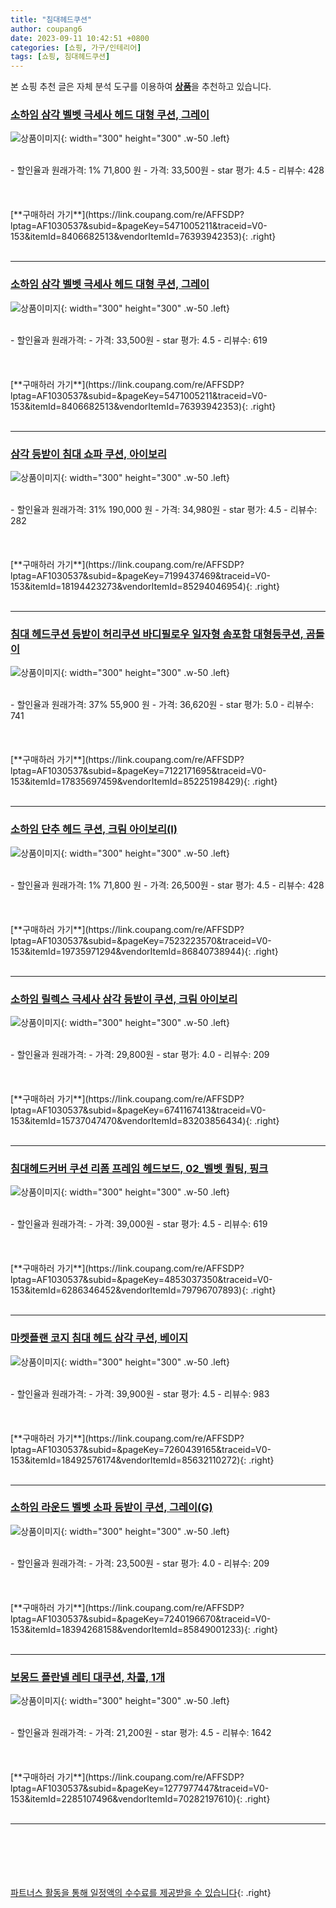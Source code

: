```yaml
---
title: "침대헤드쿠션"
author: coupang6
date: 2023-09-11 10:42:51 +0800
categories: [쇼핑, 가구/인테리어]
tags: [쇼핑, 침대헤드쿠션]
---
```


본 쇼핑 추천 글은 자체 분석 도구를 이용하여 [**상품**](https://link.coupang.com/a/bao1ui)을 추천하고 있습니다.

### [소하임 삼각 벨벳 극세사 헤드 대형 쿠션, 그레이](https://link.coupang.com/re/AFFSDP?lptag=AF1030537&subid=&pageKey=5471005211&traceid=V0-153&itemId=8406682513&vendorItemId=76393942353)

![상품이미지](https://thumbnail6.coupangcdn.com/thumbnails/remote/230x230ex/image/vendor_inventory/5973/20c7367ecc44de3c6a8ad2b0e6786b3100dd21eb68d36018f2eb4dcfa3b3.jpg){: width="300" height="300" .w-50 .left}


<br>
- 할인율과 원래가격: 1%  71,800   원
- 가격: 33,500원
- star 평가: 4.5
- 리뷰수: 428
<br>
<br>
<br>
<br>
[**구매하러 가기**](https://link.coupang.com/re/AFFSDP?lptag=AF1030537&subid=&pageKey=5471005211&traceid=V0-153&itemId=8406682513&vendorItemId=76393942353){: .right}
<br>
<br>

---

### [소하임 삼각 벨벳 극세사 헤드 대형 쿠션, 그레이](https://link.coupang.com/re/AFFSDP?lptag=AF1030537&subid=&pageKey=5471005211&traceid=V0-153&itemId=8406682513&vendorItemId=76393942353)

![상품이미지](https://thumbnail6.coupangcdn.com/thumbnails/remote/230x230ex/image/vendor_inventory/5973/20c7367ecc44de3c6a8ad2b0e6786b3100dd21eb68d36018f2eb4dcfa3b3.jpg){: width="300" height="300" .w-50 .left}


<br>
- 할인율과 원래가격: 
- 가격: 33,500원
- star 평가: 4.5
- 리뷰수: 619
<br>
<br>
<br>
<br>
[**구매하러 가기**](https://link.coupang.com/re/AFFSDP?lptag=AF1030537&subid=&pageKey=5471005211&traceid=V0-153&itemId=8406682513&vendorItemId=76393942353){: .right}
<br>
<br>

---

### [삼각 등받이 침대 쇼파 쿠션, 아이보리](https://link.coupang.com/re/AFFSDP?lptag=AF1030537&subid=&pageKey=7199437469&traceid=V0-153&itemId=18194423273&vendorItemId=85294046954)

![상품이미지](https://thumbnail9.coupangcdn.com/thumbnails/remote/230x230ex/image/vendor_inventory/a98e/e4f7c9874aaa2f455ab8e40c7750b7dd10699b55784e65536a73603b0192.jpg){: width="300" height="300" .w-50 .left}


<br>
- 할인율과 원래가격: 31%  190,000   원
- 가격: 34,980원
- star 평가: 4.5
- 리뷰수: 282
<br>
<br>
<br>
<br>
[**구매하러 가기**](https://link.coupang.com/re/AFFSDP?lptag=AF1030537&subid=&pageKey=7199437469&traceid=V0-153&itemId=18194423273&vendorItemId=85294046954){: .right}
<br>
<br>

---

### [침대 헤드쿠션 등받이 허리쿠션 바디필로우 일자형 솜포함 대형등쿠션, 곰돌이](https://link.coupang.com/re/AFFSDP?lptag=AF1030537&subid=&pageKey=7122171695&traceid=V0-153&itemId=17835697459&vendorItemId=85225198429)

![상품이미지](https://thumbnail9.coupangcdn.com/thumbnails/remote/230x230ex/image/vendor_inventory/42ec/eff17f21004e1049d880d8441b3bd213c735cc1a1fc7eb53ef75ba227ac1.jpg){: width="300" height="300" .w-50 .left}


<br>
- 할인율과 원래가격: 37%  55,900   원
- 가격: 36,620원
- star 평가: 5.0
- 리뷰수: 741
<br>
<br>
<br>
<br>
[**구매하러 가기**](https://link.coupang.com/re/AFFSDP?lptag=AF1030537&subid=&pageKey=7122171695&traceid=V0-153&itemId=17835697459&vendorItemId=85225198429){: .right}
<br>
<br>

---

### [소하임 단추 헤드 쿠션, 크림 아이보리(I)](https://link.coupang.com/re/AFFSDP?lptag=AF1030537&subid=&pageKey=7523223570&traceid=V0-153&itemId=19735971294&vendorItemId=86840738944)

![상품이미지](https://thumbnail6.coupangcdn.com/thumbnails/remote/230x230ex/image/vendor_inventory/f507/c9e2d44c04bf71e7a10dc3ccdad09b4c8798a162b091daac1519012a470b.jpg){: width="300" height="300" .w-50 .left}


<br>
- 할인율과 원래가격: 1%  71,800   원
- 가격: 26,500원
- star 평가: 4.5
- 리뷰수: 428
<br>
<br>
<br>
<br>
[**구매하러 가기**](https://link.coupang.com/re/AFFSDP?lptag=AF1030537&subid=&pageKey=7523223570&traceid=V0-153&itemId=19735971294&vendorItemId=86840738944){: .right}
<br>
<br>

---

### [소하임 릴렉스 극세사 삼각 등받이 쿠션, 크림 아이보리](https://link.coupang.com/re/AFFSDP?lptag=AF1030537&subid=&pageKey=6741167413&traceid=V0-153&itemId=15737047470&vendorItemId=83203856434)

![상품이미지](https://thumbnail10.coupangcdn.com/thumbnails/remote/230x230ex/image/vendor_inventory/ab66/46c74fe13eda1e1402271ce2bba292ed8584b5ad5a063e24d02180fd7975.png){: width="300" height="300" .w-50 .left}


<br>
- 할인율과 원래가격: 
- 가격: 29,800원
- star 평가: 4.0
- 리뷰수: 209
<br>
<br>
<br>
<br>
[**구매하러 가기**](https://link.coupang.com/re/AFFSDP?lptag=AF1030537&subid=&pageKey=6741167413&traceid=V0-153&itemId=15737047470&vendorItemId=83203856434){: .right}
<br>
<br>

---

### [침대헤드커버 쿠션 리폼 프레임 헤드보드, 02_벨벳 퀼팅, 핑크](https://link.coupang.com/re/AFFSDP?lptag=AF1030537&subid=&pageKey=4853037350&traceid=V0-153&itemId=6286346452&vendorItemId=79796707893)

![상품이미지](https://thumbnail9.coupangcdn.com/thumbnails/remote/230x230ex/image/vendor_inventory/d82b/6d6f1c049e0748c681abdadf04a2ca9278d27a402bc64a7439faad1494f6.jpg){: width="300" height="300" .w-50 .left}


<br>
- 할인율과 원래가격: 
- 가격: 39,000원
- star 평가: 4.5
- 리뷰수: 619
<br>
<br>
<br>
<br>
[**구매하러 가기**](https://link.coupang.com/re/AFFSDP?lptag=AF1030537&subid=&pageKey=4853037350&traceid=V0-153&itemId=6286346452&vendorItemId=79796707893){: .right}
<br>
<br>

---

### [마켓플랜 코지 침대 헤드 삼각 쿠션, 베이지](https://link.coupang.com/re/AFFSDP?lptag=AF1030537&subid=&pageKey=7260439165&traceid=V0-153&itemId=18492576174&vendorItemId=85632110272)

![상품이미지](https://thumbnail6.coupangcdn.com/thumbnails/remote/230x230ex/image/rs_quotation_api/tneqeazd/e8a84c9ebbeb4658bfdbf79f54a13531.jpg){: width="300" height="300" .w-50 .left}


<br>
- 할인율과 원래가격: 
- 가격: 39,900원
- star 평가: 4.5
- 리뷰수: 983
<br>
<br>
<br>
<br>
[**구매하러 가기**](https://link.coupang.com/re/AFFSDP?lptag=AF1030537&subid=&pageKey=7260439165&traceid=V0-153&itemId=18492576174&vendorItemId=85632110272){: .right}
<br>
<br>

---

### [소하임 라운드 벨벳 소파 등받이 쿠션, 그레이(G)](https://link.coupang.com/re/AFFSDP?lptag=AF1030537&subid=&pageKey=7240196670&traceid=V0-153&itemId=18394268158&vendorItemId=85849001233)

![상품이미지](https://thumbnail9.coupangcdn.com/thumbnails/remote/230x230ex/image/vendor_inventory/3cbd/352a0c77ac4aae6ca5157bc9a7e1d0d5be1f24a676b8077391b11cb2ea8c.jpg){: width="300" height="300" .w-50 .left}


<br>
- 할인율과 원래가격: 
- 가격: 23,500원
- star 평가: 4.0
- 리뷰수: 209
<br>
<br>
<br>
<br>
[**구매하러 가기**](https://link.coupang.com/re/AFFSDP?lptag=AF1030537&subid=&pageKey=7240196670&traceid=V0-153&itemId=18394268158&vendorItemId=85849001233){: .right}
<br>
<br>

---

### [보몽드 플란넬 레티 대쿠션, 차콜, 1개](https://link.coupang.com/re/AFFSDP?lptag=AF1030537&subid=&pageKey=1277977447&traceid=V0-153&itemId=2285107496&vendorItemId=70282197610)

![상품이미지](https://thumbnail8.coupangcdn.com/thumbnails/remote/230x230ex/image/retail/images/2020/02/19/12/8/35b85a9d-c9f0-4492-a65d-a915f0b0797e.jpg){: width="300" height="300" .w-50 .left}


<br>
- 할인율과 원래가격: 
- 가격: 21,200원
- star 평가: 4.5
- 리뷰수: 1642
<br>
<br>
<br>
<br>
[**구매하러 가기**](https://link.coupang.com/re/AFFSDP?lptag=AF1030537&subid=&pageKey=1277977447&traceid=V0-153&itemId=2285107496&vendorItemId=70282197610){: .right}
<br>
<br>

---
<br><br><br><br><br> [파트너스 활동을 통해 일정액의 수수료를 제공받을 수 있습니다](https://link.coupang.com/a/bao1ui){: .right}